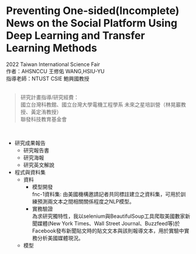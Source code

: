 # Preventing One-sided(Incomplete) News on the Social Platform Using Deep Learning and Transfer Learning Methods
2022 Taiwan International Science Fair<br>
作者：AHSNCCU 王修佑  WANG,HSIU-YU<br>
指導老師：NTUST CSIE 鮑興國教授<br>
<br>
> 研究計畫指導/研究經費：<br>
> 國立台灣科教館、國立台灣大學電機工程學系 未來之星培訓營（林晃巖教授、黃定洧教授）<br>
> 聯發科技教育基金會<br>
<br>

* 研究成果報告<br>
  * 研究報告書<br>
  * 研究海報<br>
  * 研究英文解說<br>
* 程式與資料集<br>
  * 資料<br>
    * 模型開發<br>
      fnc-1資料集: 由美國機構邀請記者共同標註建立之資料集，可用於訓練預測兩文本之間相關關係程度之NLP模型。<br>
    * 實務驗證<br>
      為求研究獨特性，我以selenium與BeautifulSoup工具爬取美國數家新聞媒體(New York Times、Wall Street Journal、Buzzfeed等)於Facebook發布新聞貼文時的貼文文本與該則報導文本，用於實驗中實務分析美國媒體現況。<br>
  * 模型<br>